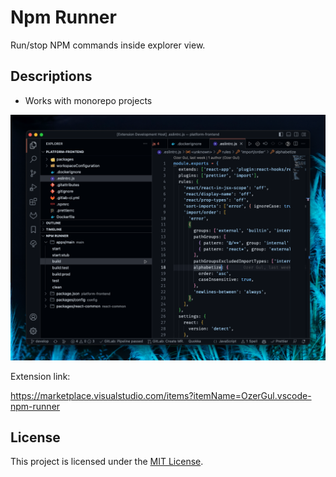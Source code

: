 # Npm Runner

Run/stop NPM commands inside explorer view.

## Descriptions

- Works with monorepo projects

![Demo Image](https://raw.githubusercontent.com/ozergul/vscode-npm-runner/main/images/preview.png)

Extension link:

<https://marketplace.visualstudio.com/items?itemName=OzerGul.vscode-npm-runner>

## License

This project is licensed under the [MIT License](LICENSE).
